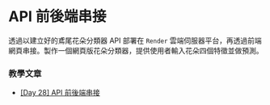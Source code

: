 # API 前後端串接

透過以建立好的鳶尾花朵分類器 API 部署在 `Render` 雲端伺服器平台，再透過前端網頁串接。製作一個網頁版花朵分類器，提供使用者輸入花朵四個特徵並做預測。

### 教學文章

- [[Day 28] API 前後端串接](https://ithelp.ithome.com.tw/articles/10252798)
